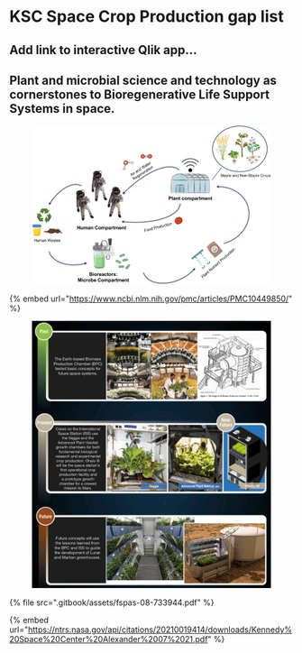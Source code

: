 # KSC Space Crop Production gap list

## Add link to interactive Qlik app...

## Plant and microbial science and technology as cornerstones to Bioregenerative Life Support Systems in space.

<figure><img src=".gitbook/assets/image (69).png" alt="" width="563"><figcaption></figcaption></figure>

{% embed url="https://www.ncbi.nlm.nih.gov/pmc/articles/PMC10449850/" %}

<figure><img src=".gitbook/assets/image (67).png" alt=""><figcaption></figcaption></figure>

{% file src=".gitbook/assets/fspas-08-733944.pdf" %}

{% embed url="https://ntrs.nasa.gov/api/citations/20210019414/downloads/Kennedy%20Space%20Center%20Alexander%2007%2021.pdf" %}





